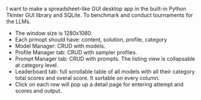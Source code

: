 I want to make a spreadsheet-like GUI desktop app in the built-in Python Tkinter GUI library and SQLite. To benchmark and conduct tournaments for the LLMs.

- The window size is 1280x1080.
- Each prmopt should have: content, solution, profile, category
- Model Manager: CRUD with models.
- Profile Manager tab: CRUD with sampler profiles.
- Prompt Manager tab: CRUD with prompts. The listing view is collapsable at category level.
- Leaderboard tab: full scrollable table of all models with all their category total scores and overal score. It sortable on every column.
- Click on each row will pop up a detail page for entering attempt and scores and output.
